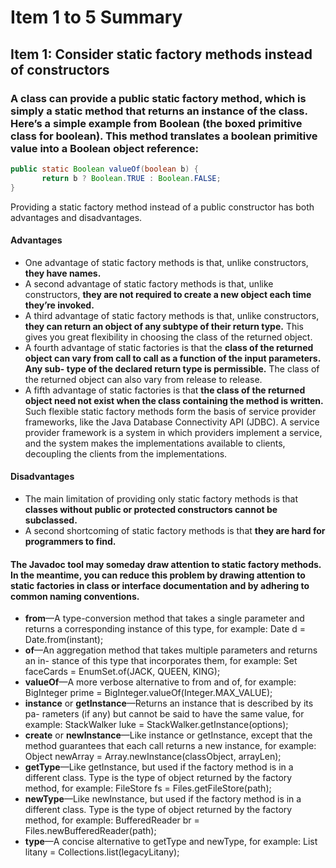 # Item 1 to 5 Summary

## Item 1: Consider static factory methods instead of constructors

### A class can provide a public static factory method, which is simply a static method that returns an instance of the class. Here’s a simple example from Boolean (the boxed primitive class for boolean). This method translates a boolean primitive value into a Boolean object reference:

```java
public static Boolean valueOf(boolean b) {
       return b ? Boolean.TRUE : Boolean.FALSE;
}
```

Providing a static factory method instead of a public constructor has both advantages and disadvantages.

#### Advantages

* One advantage of static factory methods is that, unlike constructors, **they have names.**
* A second advantage of static factory methods is that, unlike constructors, **they are not required to create a new object each time they’re invoked.**
* A third advantage of static factory methods is that, unlike constructors, **they can return an object of any subtype of their return type.**
This gives you great flexibility in choosing the class of the returned object.
* A fourth advantage of static factories is that the **class of the returned object can vary from call to call as a function of the input parameters. Any sub- type of the declared return type is permissible.** The class of the returned object can also vary from release to release.
* A fifth advantage of static factories is that **the class of the returned object need not exist when the class containing the method is written.** Such flexible static factory methods form the basis of service provider frameworks, like the Java Database Connectivity API (JDBC). A service provider framework is a system in which providers implement a service, and the system makes the implementations available to clients, decoupling the clients from the implementations.

#### Disadvantages

* The main limitation of providing only static factory methods is that **classes without public or protected constructors cannot be subclassed.**
* A second shortcoming of static factory methods is that **they are hard for programmers to find.**

#### The **Javadoc** tool may someday draw attention to static factory methods. In the meantime, you can reduce this problem by drawing attention to static factories in class or interface documentation and by adhering to common naming conventions.

* **from**—A type-conversion method that takes a single parameter and returns a corresponding instance of this type, for example:
     Date d = Date.from(instant);
* **of**—An aggregation method that takes multiple parameters and returns an in- stance of this type that incorporates them, for example:
     Set<Rank> faceCards = EnumSet.of(JACK, QUEEN, KING);
* **valueOf**—A more verbose alternative to from and of, for example:
     BigInteger prime = BigInteger.valueOf(Integer.MAX_VALUE);
* **instance** or **getInstance**—Returns an instance that is described by its pa- rameters (if any) but cannot be said to have the same value, for example:
     StackWalker luke = StackWalker.getInstance(options);
* **create** or **newInstance**—Like instance or getInstance, except that the
method guarantees that each call returns a new instance, for example:
     Object newArray = Array.newInstance(classObject, arrayLen);
* **getType**—Like getInstance, but used if the factory method is in a different
class. Type is the type of object returned by the factory method, for example: FileStore fs = Files.getFileStore(path);
* **newType**—Like newInstance, but used if the factory method is in a different class. Type is the type of object returned by the factory method, for example:
     BufferedReader br = Files.newBufferedReader(path);
* **type**—A concise alternative to getType and newType, for example:
     List<Complaint> litany = Collections.list(legacyLitany);